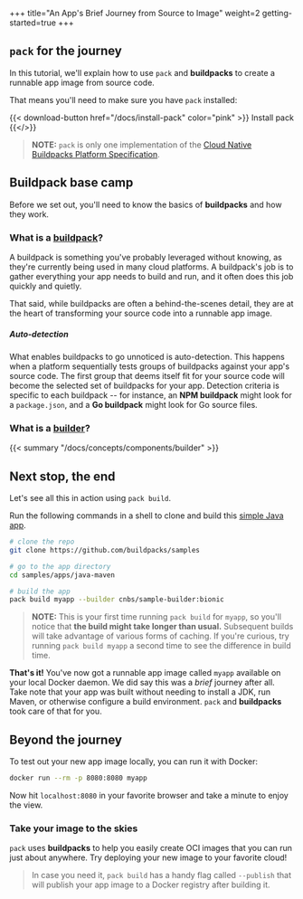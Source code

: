 +++
title="An App's Brief Journey from Source to Image"
weight=2
getting-started=true
+++

## `pack` for the journey

In this tutorial, we'll explain how to use `pack` and **buildpacks** to create a runnable app image from source code.

That means you'll need to make sure you have `pack` installed:

{{< download-button href="/docs/install-pack" color="pink" >}} Install pack {{</>}}

> **NOTE:** `pack` is only one implementation of the [Cloud Native Buildpacks Platform Specification][cnb-platform-spec].

[cnb-platform-spec]: https://github.com/buildpacks/spec/blob/main/platform.md

## Buildpack base camp

Before we set out, you'll need to know the basics of **buildpacks** and how they work.

### What is a [buildpack][buildpack]?

A buildpack is something you've probably leveraged without knowing, as they're currently
being used in many cloud platforms. A buildpack's job is to gather everything your app needs to build and run,
and it often does this job quickly and quietly.

That said, while buildpacks are often a behind-the-scenes detail, they are at the heart of transforming your source
code into a runnable app image.

##### Auto-detection

What enables buildpacks to go unnoticed is auto-detection. This happens when a platform sequentially
tests groups of buildpacks against your app's source code. The first group that deems itself fit for your source code
will become the selected set of buildpacks for your app. Detection criteria is specific to each buildpack -- for
instance, an **NPM buildpack** might look for a `package.json`, and a **Go buildpack** might look for Go source files.

### What is a [builder][builder]?

{{< summary "/docs/concepts/components/builder" >}}

## Next stop, the end

Let's see all this in action using `pack build`.

Run the following commands in a shell to clone and build this [simple Java app][samples-java-maven].

```bash
# clone the repo
git clone https://github.com/buildpacks/samples

# go to the app directory
cd samples/apps/java-maven

# build the app
pack build myapp --builder cnbs/sample-builder:bionic
```

> **NOTE:** This is your first time running `pack build` for `myapp`, so you'll notice that
> **the build might take longer than usual.** Subsequent builds will take advantage of various forms of caching.
> If you're curious, try running `pack build myapp` a second time to see the difference in build time.

**That's it!** You've now got a runnable app image called `myapp` available on your local Docker daemon.
We did say this was a *brief* journey after all. Take note that your app was built without needing to install
a JDK, run Maven, or otherwise configure a build environment. `pack` and **buildpacks** took care of that for you.


## Beyond the journey

To test out your new app image locally, you can run it with Docker:

```bash
docker run --rm -p 8080:8080 myapp
```

Now hit `localhost:8080` in your favorite browser and take a minute to enjoy the view.

### Take your image to the skies

`pack` uses **buildpacks** to help you easily create OCI images that you can run just about anywhere. Try
deploying your new image to your favorite cloud!

> In case you need it, `pack build` has a handy flag called `--publish` that will publish your app image to a Docker
> registry after building it.


[builder]: /docs/concepts/components/builder/
[buildpack]: /docs/concepts/components/buildpack/
[samples-java-maven]: https://github.com/buildpacks/samples/tree/master/apps/java-maven
